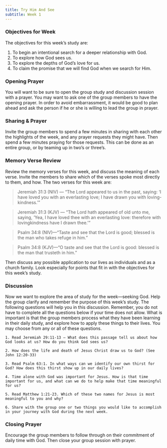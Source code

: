 ```yaml
---
title: Try Him And See
subtitle: Week 1
---
```


### Objectives for Week

The objectives for this week’s study are:

1. To begin an intentional search for a deeper relationship with God.
2. To explore how God sees us.
3. To explore the depths of God’s love for us.
4. To claim the promise that we will find God when we search for Him.

### Opening Prayer

You will want to be sure to open the group study and discussion session with a prayer. You may want to ask one of the group members to have the opening prayer. In order to avoid embarrassment, it would be good to plan ahead and ask the person if he or she is willing to lead the group in prayer.

### Sharing & Prayer

Invite the group members to spend a few minutes in sharing with each other the highlights of the week, and any prayer requests they might have. Then spend a few minutes praying for those requests. This can be done as an entire group, or by teaming up in two’s or three’s.

### Memory Verse Review

Review the memory verses for this week, and discuss the meaning of each verse. Invite the members to share which of the verses spoke most directly to them, and how. The two verses for this week are:

> Jeremiah 31:3 (NIV) — “The Lord appeared to us in the past, saying: ‘I have loved you with an everlasting love; I have drawn you with loving-kindness.’”

> Jeremiah 31:3 (KJV) — “The Lord hath appeared of old unto me, saying, ‘Yea, I have loved thee with an everlasting love: therefore with lovingkindness have I drawn thee.’”

> Psalm 34:8 (NIV)—“Taste and see that the Lord is good; blessed is the man who takes refuge in him.”

> Psalm 34:8 (KJV)—“O taste and see that the Lord is good: blessed is the man that trusteth in him.”

Then discuss any possible application to our lives as individuals and as a church family. Look especially for points that fit in with the objectives for this week’s study.

### Discussion

Now we want to explore the area of study for the week—seeking God. Help the group clarify and remember the purpose of this week’s study. The following questions will help you in this discussion. Remember, you do not have to complete all the questions below if your time does not allow. What is important is that the group members process what they have been learning in their daily study, and explore how to apply these things to their lives. You may choose from any or all of these questions.

`1. Read Jeremiah 29:11-13 — What does this passage tell us about how God looks at us? How do you think God sees us?`

`2. How does the life and death of Jesus Christ draw us to God? (See John 12:20-33)`

`3. Read Psalm 63:1. In what ways can we identify our own thirst for God? How does this thirst show up in our daily lives?`

`4. Time alone with God was important for Jesus. How is that time important for us, and what can we do to help make that time meaningful for us?`

`5. Read Matthew 1:21-23. Which of these two names for Jesus is most meaningful to you and why?`

`6. Share with the group one or two things you would like to accomplish in your journey with God during the next week.`

### Closing Prayer

Encourage the group members to follow through on their commitment of daily time with God. Then close your group session with prayer.